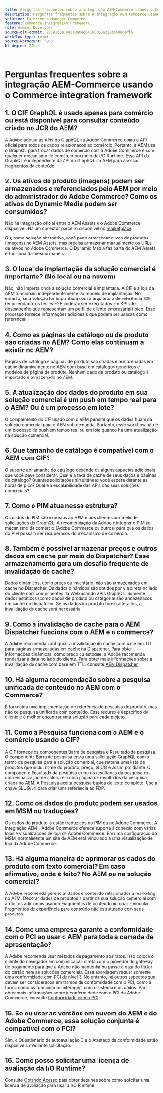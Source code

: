 ```yaml
---
title: Perguntas frequentes sobre a integração AEM-Commerce usando o Commerce integration framework
description: Perguntas frequentes sobre a integração AEM-Commerce usando o Commerce integration framework
solution: Experience Manager,Commerce
feature: Commerce Integration Framework
role: Admin, Developer
source-git-commit: 29391c8e3042a8a04c64165663a228bb4886afb5
workflow-type: tm+mt
source-wordcount: '958'
ht-degree: 22%

---
```


# Perguntas frequentes sobre a integração AEM-Commerce usando o Commerce integration framework

## 1. O CIF GraphQL é usado apenas para comércio ou está disponível para consultar conteúdo criado no JCR do AEM?

A Adobe adotou as APIs do GraphQL da Adobe Commerce como a API oficial para todos os dados relacionados ao comércio. Portanto, a AEM usa o GraphQL para trocar dados de comércio com a Adobe Commerce e com qualquer mecanismo de comércio por meio da I/O Runtime. Essa API do GraphQL é independente da API do GraphQL da AEM para acessar fragmentos de conteúdo.

## 2. Os ativos do produto (imagens) podem ser armazenados e referenciados pelo AEM por meio do administrador do Adobe Commerce? Como os ativos do Dynamic Media podem ser consumidos?

Não há integração oficial entre o AEM Assets e o Adobe Commerce disponível. Há um conector parceiro disponível no [marketplace](https://marketplace.magento.com/partner/bounteous_ecomm).

Ou, como solução alternativa, você pode armazenar ativos de produtos (imagens) no AEM Assets, mas precisa armazenar manualmente os URLs de ativos no Adobe Commerce. O Dynamic Media faz parte do AEM Assets e funciona da mesma maneira.

## 3. O local de implantação da solução comercial é importante? (No local ou na nuvem)

Não, não importa onde a solução comercial é implantada. A CIF e a loja da AEM funcionam independentemente do modelo de implantação. No entanto, se a solução for implantada com a arquitetura de referência E2E recomendada, os testes E2E poderão ser executados em KPIs de desempenho que representam um perfil de cliente empresarial típico. Esse processo fornece informações adicionais que podem ser usadas como referencial.

## 4. Como as páginas de catálogo ou de produto são criadas no AEM? Como elas continuam a existir no AEM?

Páginas de catálogo e páginas de produto são criadas e armazenadas em cache dinamicamente no AEM com base em catálogos genéricos e modelos de página de produto. Nenhum dado de produto ou catálogo é importado e armazenado no AEM.

## 5. A atualização dos dados do produto em sua solução comercial é um push em tempo real para o AEM? Ou é um processo em lote?

O complemento do CIF usado com o AEM permite que os dados fluam da solução comercial para o AEM sob demanda. Portanto, esse workflow não é um processo de push em tempo real ou em lote quando há uma atualização na solução comercial.

## 6. Que tamanho de catálogo é compatível com o AEM com CIF?

O suporte ao tamanho do catálogo depende de alguns aspectos adicionais que você deve considerar. Qual é a taxa de cache de seus dados e páginas de catálogo? Quantas solicitações simultâneas você espera durante as horas de pico? Qual é a escalabilidade das APIs das suas soluções comerciais?

## 7. Como o PIM atua nessa estrutura?

Os dados do PIM são expostos ao AEM e aos clientes por meio de solicitações do GraphQL. A recomendação da Adobe é integrar o PIM ao mecanismo de comércio (Adobe Commerce ou outros) para que os dados do PIM possam ser recuperados do mecanismo de comércio.

## 8. Também é possível armazenar preços e outros dados em cache por meio do Dispatcher? Esse armazenamento gera um desafio frequente de invalidação de cache?

Dados dinâmicos, como preço ou inventário, não são armazenados em cache no Dispatcher. Os dados dinâmicos são obtidos por via direta no lado do cliente com componentes da Web usando APIs GraphQL. Somente dados estáticos (como dados de produto ou categoria) são armazenados em cache no Dispatcher. Se os dados do produto forem alterados, a invalidação de cache será necessária.

## 9. Como a invalidação de cache para o AEM Dispatcher funciona com o AEM e o commerce?

A Adobe recomenda configurar a invalidação do cache com base em TTL para páginas armazenadas em cache na Dispatcher. Para obter informações dinâmicas, como preço ou estoque, a Adobe recomenda renderizar a data no lado do cliente. Para obter mais informações sobre a invalidação do cache com base em TTL, consulte [AEM Dispatcher](https://experienceleague.adobe.com/docs/experience-cloud-kcs/kbarticles/KA-17458.html?lang=pt-BR)

## 10. Há alguma recomendação sobre a pesquisa unificada de conteúdo no AEM com o Commerce?

É fornecida uma implementação de referência de pesquisa de produto, mas não de pesquisa unificada com conteúdo. Esse recurso é específico do cliente e é melhor encontrar uma solução para cada projeto.

## 11. Como a Pesquisa funciona com o AEM e o comércio usando o CIF?

A CIF fornece os componentes Barra de pesquisa e Resultado da pesquisa. O componente Barra de pesquisa envia uma solicitação GraphQL com o termo de pesquisa para a solução comercial, que retorna uma lista de produtos que inclui nome do produto, preço, SLUG e assim por diante. O componente Resultado da pesquisa exibe os resultados da pesquisa em uma visualização de galeria em uma página de resultados da pesquisa criada no AEM. A Pesquisa aceita pesquisa básica de texto completo. Use a chave SLUG/url para criar uma referência ao PDP.

## 12. Como os dados do produto podem ser usados em MSM ou traduções?

Os dados do produto já estão traduzidos no PIM ou no Adobe Commerce. A Integração AEM - Adobe Commerce oferece suporte à conexão com várias lojas e visualizações de loja da Adobe Commerce. Em uma configuração do MSM, normalmente um site do AEM está vinculado a uma visualização de loja da Adobe Commerce.

## 13. Há alguma maneira de aprimorar os dados do produto com texto comercial? Em caso afirmativo, onde é feito? No AEM ou na solução comercial?

A Adobe recomenda gerenciar dados e conteúdo relacionados a marketing no AEM. Decorar dados de produtos a partir de sua solução comercial com atributos adicionais usando Fragmentos de conteúdo ou criar e vincular Fragmentos de experiência para conteúdo não estruturado com seus produtos.

## 14. Como uma empresa garante a conformidade com o PCI ao usar o AEM para toda a camada de apresentação?

A Adobe recomenda usar métodos de pagamento abstratos. Isso coloca o cliente do navegador em comunicação direta com o provedor do gateway de pagamento para que a Adobe não mantenha ou passe a data do titular do cartão nem as soluções comerciais. Essa abordagem requer somente uma conformidade com PCI de nível 3. No entanto, há outros aspectos que devem ser considerados em termos de conformidade com o PCI, como a forma como os funcionários interagem com o sistema e os dados. Para obter mais informações sobre a conformidade com o PCI da Adobe Commerce, consulte [Conformidade com o PCI](https://business.adobe.com/products/magento/pci-compliance.html)

## 15. Se eu usar as versões em nuvem do AEM e do Adobe Commerce, essa solução conjunta é compatível com o PCI?

Sim, o Questionário de autoavaliação D e o Atestado de conformidade estão disponíveis mediante solicitação.

## 16. Como posso solicitar uma licença de avaliação da I/O Runtime?

Consulte [Obtendo Acesso](https://developer.adobe.com/runtime/docs/guides/overview/getting_access/) para obter detalhes sobre como solicitar uma licença de avaliação para usar a I/O Runtime.
